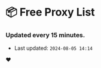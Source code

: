 # :package: Free Proxy List
### Updated every 15 minutes.

- Last updated: `2024-08-05 14:14`

:heart:
